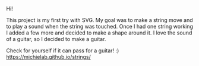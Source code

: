 Hi!

This project is my first try with SVG. My goal was to make a string move and to play a sound when the string was touched. Once I had one string working I added a few more and decided to make a shape around it. I love the sound of a guitar, so I decided to make a guitar.

Check for yourself if it can pass for a guitar! :) https://michielab.github.io/strings/

